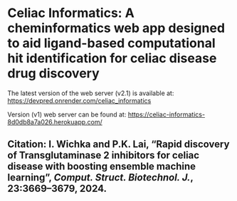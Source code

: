 # Celiac Informatics: A cheminformatics web app designed to aid ligand-based computational hit identification for celiac disease drug discovery

The latest version of the web server (v2.1) is available at: https://devpred.onrender.com/celiac_informatics

Version (v1) web server can be found at: https://celiac-informatics-8d0db8a7a026.herokuapp.com/

## **Citation:** I. Wichka and P.K. Lai, “Rapid discovery of Transglutaminase 2 inhibitors for celiac disease with boosting ensemble machine learning”, *Comput. Struct. Biotechnol. J.*, 23:3669–3679, 2024.


